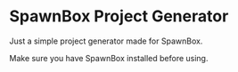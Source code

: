 # SpawnBox Project Generator

Just a simple project generator made for SpawnBox.

Make sure you have SpawnBox installed before using.